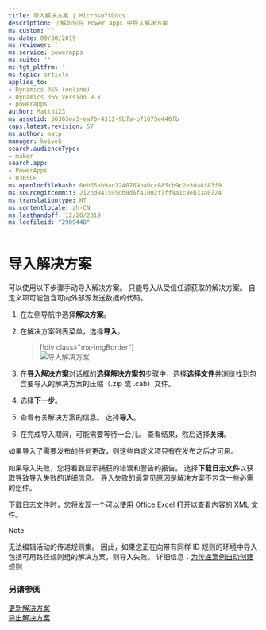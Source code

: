 ```yaml
---
title: 导入解决方案 | MicrosoftDocs
description: 了解如何在 Power Apps 中导入解决方案
ms.custom: ''
ms.date: 09/30/2019
ms.reviewer: ''
ms.service: powerapps
ms.suite: ''
ms.tgt_pltfrm: ''
ms.topic: article
applies_to:
- Dynamics 365 (online)
- Dynamics 365 Version 9.x
- powerapps
author: Mattp123
ms.assetid: 56363ea3-ea76-4311-9b7a-b71675e446fb
caps.latest.revision: 57
ms.author: matp
manager: kvivek
search.audienceType:
- maker
search.app:
- PowerApps
- D365CE
ms.openlocfilehash: 0eb65eb9ac1240769ba0cc885cb9c2e30a8f83f9
ms.sourcegitcommit: 212bd841595db0d6f41002f7ff9a1c8eb33a0724
ms.translationtype: HT
ms.contentlocale: zh-CN
ms.lasthandoff: 12/20/2019
ms.locfileid: "2909448"
---
```

# <a name="import-solutions"></a>导入解决方案 

 可以使用以下步骤手动导入解决方案。 只能导入从受信任源获取的解决方案。 自定义项可能包含可向外部源发送数据的代码。   
  
1.  在左侧导航中选择**解决方案**。  
  
2.  在解决方案列表菜单，选择**导入**。  

    > [!div class="mx-imgBorder"]  
    > ![导入解决方案](media/solution-import.png "导入解决方案") 
  
3.  在**导入解决方案**对话框的**选择解决方案包**步骤中，选择**选择文件**并浏览找到包含要导入的解决方案的压缩（.zip 或 .cab）文件。 
  
4.  选择**下一步**。  
  
5.  查看有关解决方案的信息。 选择**导入**。  
  
6. 在完成导入期间，可能需要等待一会儿。 查看结果，然后选择**关闭**。  
  
 如果导入了需要发布的任何更改，则这些自定义项只有在发布之后才可用。 
  
 如果导入失败，您将看到显示捕获的错误和警告的报告。 选择**下载日志文件**以获取导致导入失败的详细信息。 导入失败的最常见原因是解决方案不包含一些必需的组件。  
  
 下载日志文件时，您将发现一个可以使用 Office Excel 打开以查看内容的 XML 文件。  
  
> [!NOTE]
>  无法编辑活动的传递规则集。 因此，如果您正在向带有同样 ID 规则的环境中导入包括可用路径规则组的解决方案，则导入失败。 详细信息：[为传递案例自动创建规则](https://docs.microsoft.com/dynamics365/customer-engagement/customer-service/create-rules-automatically-route-cases)  
  
<a name="BKMK_UpdateSolutions"></a>   

### <a name="see-also"></a>另请参阅
[更新解决方案](update-solutions.md) <br />
[导出解决方案](export-solutions.md)

